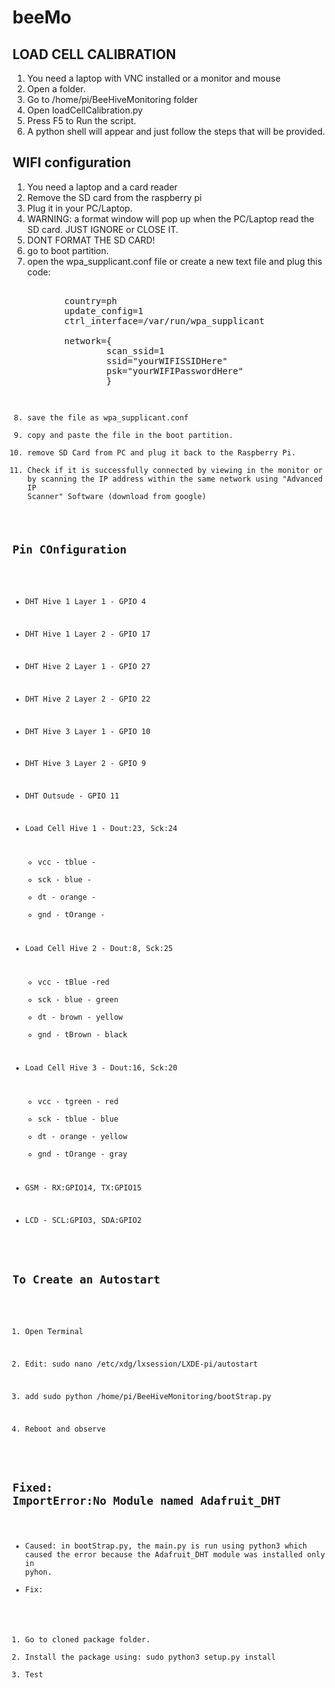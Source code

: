  # beeMo

## LOAD CELL CALIBRATION

1) You need a laptop with VNC installed or a monitor and mouse
2) Open a folder.
3) Go to /home/pi/BeeHiveMonitoring folder
4) Open loadCellCalibration.py
5) Press F5 to Run the script.
6) A python shell will appear and just follow the steps that will be provided. 

## WIFI configuration

1) You need a laptop and a card reader
2) Remove the SD card from the raspberry pi
4) Plug it in your PC/Laptop.
5) WARNING: a format window will pop up when the PC/Laptop read the SD card. JUST IGNORE or CLOSE IT. 
6) DONT FORMAT THE SD CARD!
7) go to boot partition.
8) open the wpa_supplicant.conf file or create a new text file and plug this code:
    <pre> 
          country=ph
          update_config=1
          ctrl_interface=/var/run/wpa_supplicant

          network={
                  scan_ssid=1
                  ssid="yourWIFISSIDHere"
                  psk="yourWIFIPasswordHere"
                  }
    <code>
  9) save the file as wpa_supplicant.conf
  10) copy and paste the file in the boot partition.
  11) remove SD Card from PC and plug it back to the Raspberry Pi.
  12) Check if it is successfully connected by viewing in the monitor or by scanning the IP address within the same network using "Advanced IP Scanner" Software (download from google)


## Pin COnfiguration


* DHT Hive 1 Layer 1  -  GPIO 4
* DHT Hive 1 Layer 2  -  GPIO 17
* DHT Hive 2 Layer 1  -  GPIO 27
* DHT Hive 2 Layer 2  -  GPIO 22
* DHT Hive 3 Layer 1  -  GPIO 10
* DHT Hive 3 Layer 2  -  GPIO 9
* DHT Outsude   -  GPIO 11

* Load Cell Hive 1 - Dout:23, Sck:24
  * vcc - tblue -
  * sck - blue   - 
  * dt - orange -  
  * gnd - tOrange - 

* Load Cell Hive 2 - Dout:8, Sck:25
  * vcc - tBlue -red
  * sck - blue - green
  * dt -  brown - yellow
  * gnd - tBrown - black 
 
* Load Cell Hive 3 - Dout:16, Sck:20 
  * vcc - tgreen - red 
  * sck - tblue   - blue
  * dt - orange - yellow 
  * gnd - tOrange - gray

* GSM - RX:GPIO14, TX:GPIO15

* LCD - SCL:GPIO3, SDA:GPIO2

## To Create an Autostart

1) Open Terminal

2) Edit: 
    sudo nano /etc/xdg/lxsession/LXDE-pi/autostart
    
3) add 
    sudo python /home/pi/BeeHiveMonitoring/bootStrap.py
    
4) Reboot and observe

## Fixed: ImportError:No Module named Adafruit_DHT

* Caused: in bootStrap.py, the main.py is run using python3 which caused the error because the Adafruit_DHT module was installed only in pyhon.
* Fix: 
 1) Go to cloned package folder.
 2) Install the package using:
      sudo python3 setup.py install
 3) Test
